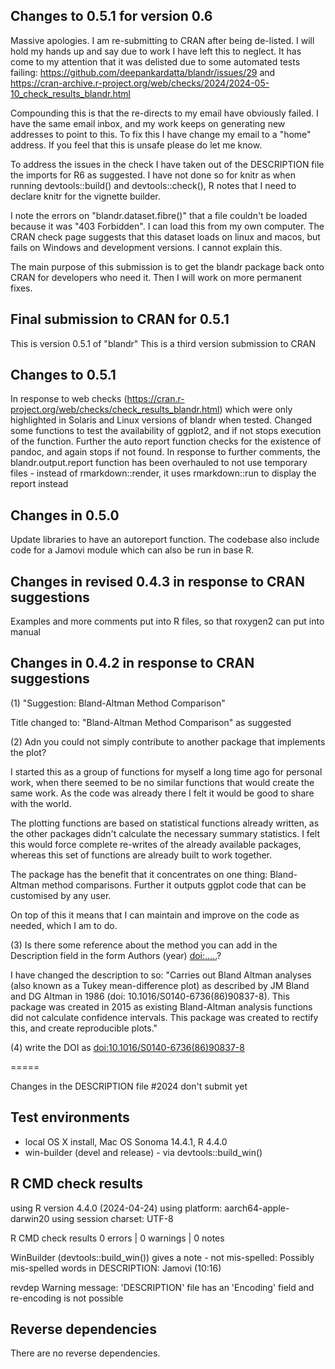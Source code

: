 ## Changes to 0.5.1 for version 0.6
Massive apologies. I am re-submitting to CRAN after being de-listed. I will hold my hands up and say due to work I have left this to neglect.
It has come to my attention that it was delisted due to some automated tests failing: https://github.com/deepankardatta/blandr/issues/29 and
https://cran-archive.r-project.org/web/checks/2024/2024-05-10_check_results_blandr.html

Compounding this is that the re-directs to my email have obviously failed. I have the same email inbox, and my work keeps on generating new 
addresses to point to this. To fix this I have change my email to a "home" address. If you feel that this is unsafe please do let me know.

To address the issues in the check I have taken out of the DESCRIPTION file the imports for R6 as suggested. I have not done so for knitr
as when running devtools::build() and devtools::check(), R notes that I need to declare knitr for the vignette builder.

I note the errors on "blandr.dataset.fibre()" that a file couldn't be loaded because it was "403 Forbidden". I can load this from my own
computer. The CRAN check page suggests that this dataset loads on linux and macos, but fails on Windows and development versions. I cannot explain this.

The main purpose of this submission is to get the blandr package back onto CRAN for developers who need it. Then I will work on more permanent fixes.

## Final submission to CRAN for 0.5.1
This is version 0.5.1 of "blandr"
This is a third version submission to CRAN

## Changes to 0.5.1
In response to web checks (https://cran.r-project.org/web/checks/check_results_blandr.html) which were only highlighted in Solaris and Linux versions of blandr when tested. Changed some functions to test the availability of ggplot2, and if not stops execution of the function. Further the auto report function checks for the existence of pandoc, and again stops if not found. In response to further comments, the blandr.output.report function has been overhauled to not use temporary files - instead of rmarkdown::render, it uses rmarkdown::run to display the report instead

## Changes in 0.5.0
Update libraries to have an autoreport function. The codebase also include code for a Jamovi module which can also be run in base R.

## Changes in revised 0.4.3 in response to CRAN suggestions
Examples and more comments put into R files, so that roxygen2 can put into manual

## Changes in 0.4.2 in response to CRAN suggestions
(1) "Suggestion: Bland-Altman Method Comparison"

Title changed to: "Bland-Altman Method Comparison" as suggested

(2) Adn you could not simply contribute to another package that implements
the plot?

I started this as a group of functions for myself a long time ago for personal work, when there seemed to be no similar functions that would create the same work. As the code was already there I felt it would be good to share with the world.

The plotting functions are based on statistical functions already written, as the other packages didn't calculate the necessary summary statistics. I felt this would force complete re-writes of the already available packages, whereas this set of functions are already built to work together.

The package has the benefit that it concentrates on one thing: Bland-Altman method comparisons. Further it outputs ggplot code that can be customised by any user.

On top of this it means that I can maintain and improve on the code as needed, which I am to do.

(3) Is there some reference about the method you can add in the Description
field in the form Authors (year) <doi:.....>?

I have changed the description to so: "Carries out Bland Altman analyses (also known as a Tukey mean-difference plot) as described by JM Bland and DG Altman in 1986 (doi: 10.1016/S0140-6736(86)90837-8). This package was created in 2015 as existing Bland-Altman analysis functions did not calculate confidence intervals. This package was created to rectify this,  and create reproducible plots."

(4) write the DOI as <doi:10.1016/S0140-6736(86)90837-8>

=====

Changes in the DESCRIPTION file #2024 don't submit yet

## Test environments
* local OS X install, Mac OS Sonoma 14.4.1, R 4.4.0
* win-builder (devel and release) - via devtools::build_win()

## R CMD check results
using R version 4.4.0 (2024-04-24)
using platform: aarch64-apple-darwin20
using session charset: UTF-8

R CMD check results
0 errors | 0 warnings | 0 notes

WinBuilder (devtools::build_win()) gives a note - not mis-spelled:
Possibly mis-spelled words in DESCRIPTION:
  Jamovi (10:16)

revdep
Warning message:
'DESCRIPTION' file has an 'Encoding' field and re-encoding is not possible 

## Reverse dependencies

There are no reverse dependencies.
